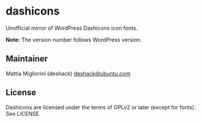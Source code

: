 dashicons
=========

Unofficial mirror of WordPress Dashicons icon fonts.

**Note:** The version number follows WordPress version.

Maintainer
----------

Mattia Migliorini (deshack) <deshack@ubuntu.com>

License
-------

Dashicons are licensed under the terms of GPLv2 or later (except for fonts). See LICENSE.
